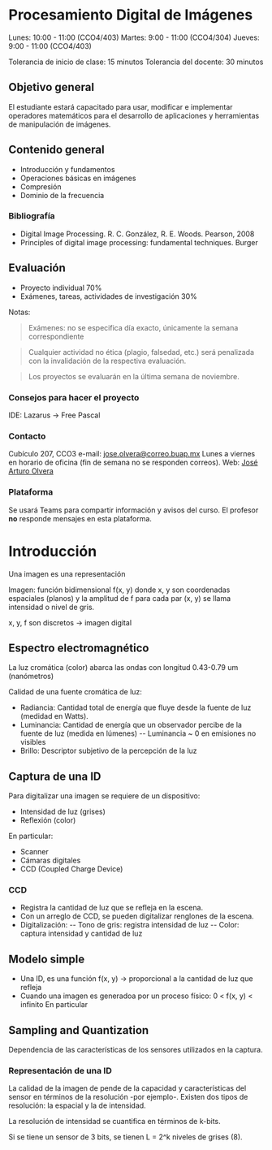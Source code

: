 # Procesamiento Digital de Imágenes

Lunes: 10:00 - 11:00 (CCO4/403)
Martes: 9:00 - 11:00 (CCO4/304)
Jueves: 9:00 - 11:00 (CCO4/403)

Tolerancia de inicio de clase: 15 minutos
Tolerancia del docente: 30 minutos


## Objetivo general

El estudiante estará capacitado para usar, modificar e implementar operadores matemáticos para el desarrollo de aplicaciones y herramientas de manipulación de imágenes.


## Contenido general
- Introducción y fundamentos
- Operaciones básicas en imágenes
- Compresión
- Dominio de la frecuencia

### Bibliografía
- Digital Image Processing. R. C. González, R. E. Woods. Pearson, 2008
- Principles of digital image processing: fundamental techniques. Burger


## Evaluación
- Proyecto individual 70%
- Exámenes, tareas, actividades de investigación 30%

Notas:
> Exámenes: no se especifica día exacto, únicamente la semana correspondiente

> Cualquier actividad no ética (plagio, falsedad, etc.) será penalizada con la invalidación de la respectiva evaluación.

> Los proyectos se evaluarán en la última semana de noviembre.

### Consejos para hacer el proyecto
IDE: Lazarus -> Free Pascal


### Contacto
Cubículo 207, CCO3
e-mail: jose.olvera@correo.buap.mx
Lunes a viernes en horario de oficina (fin de semana no se responden correos).
Web: [José Arturo Olvera](hhtps://www.cs.buap.mx/~aolvera)

### Plataforma
Se usará Teams para compartir información y avisos del curso.
El profesor **no** responde mensajes en esta plataforma.

# Introducción
Una imagen es una representación

Imagen: función bidimensional f(x, y) donde x, y son coordenadas espaciales (planos) y la amplitud de f para cada par (x, y) se llama intensidad o nivel de gris.

x, y, f son discretos -> imagen digital

## Espectro electromagnético
La luz cromática (color) abarca las ondas con longitud 0.43-0.79 um  (nanómetros)

Calidad de una fuente cromática de luz:
- Radiancia: Cantidad total de energía que fluye desde la fuente de luz (medidad en Watts).
- Luminancia: Cantidad de energía que un observador percibe de la fuente de luz (medida en lúmenes)
-- Luminancia ~ 0 en emisiones no visibles
- Brillo: Descriptor subjetivo de la percepción de la luz

## Captura de una ID
Para digitalizar una imagen se requiere de un dispositivo:
- Intensidad de luz (grises)
- Reflexión (color)

En particular:
- Scanner
- Cámaras digitales
- CCD (Coupled Charge Device)

### CCD
- Registra la cantidad de luz que se refleja en la escena.
- Con un arreglo de CCD, se pueden digitalizar renglones de la escena.
- Digitalización:
-- Tono de gris: registra intensidad de luz
-- Color: captura intensidad y cantidad de luz

## Modelo simple
- Una ID, es una función f(x, y) -> proporcional a la cantidad de luz que refleja
- Cuando una imagen es generadoa por un proceso físico: 0 < f(x, y) < infinito
En particular

## Sampling and Quantization
Dependencia de las características de los sensores utilizados en la captura.

### Representación de una ID
La calidad de la imagen de pende de la capacidad y características del sensor en términos de la resolución -por ejemplo-.
Existen dos tipos de resolución: la espacial y la de intensidad.

La resolución de intensidad se cuantifica en términos de k-bits.

Si se tiene un sensor de 3 bits, se tienen L = 2^k niveles de grises (8).


